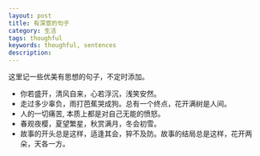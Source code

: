 ```yaml
---
layout: post
title: 有深意的句子
category: 生活
tags: thoughful
keywords: thoughful, sentences
description:
---
```

这里记一些优美有思想的句子，不定时添加。  

* 你若盛开，清风自来，心若浮沉，浅笑安然。  
* 走过多少辜负，雨打芭蕉哭成狗。总有一个终点，花开满树是人间。  
* 人的一切痛苦, 本质上都是对自己无能的愤怒。
* 春观夜樱，夏望繁星，秋赏满月，冬会初雪。
* 故事的开头总是这样，适逢其会，猝不及防。故事的结局总是这样，花开两朵，天各一方。